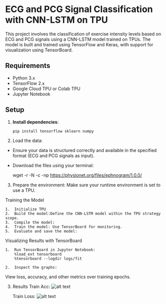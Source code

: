 # ECG and PCG Signal Classification with CNN-LSTM on TPU

This project involves the classification of exercise intensity levels based on ECG and PCG signals using a CNN-LSTM model trained on TPUs. The model is built and trained using TensorFlow and Keras, with support for visualization using TensorBoard.

## Requirements

- Python 3.x
- TensorFlow 2.x
- Google Cloud TPU or Colab TPU
- Jupyter Notebook

## Setup

1. **Install dependencies**:
   ```bash
   pip install tensorflow sklearn numpy


2.	Load the data:
- Ensure your data is structured correctly and available in the specified format (ECG and PCG signals as input).

- Download the files using your terminal:

    wget -r -N -c -np https://physionet.org/files/ephnogram/1.0.0/

3.	Prepare the environment:
Make sure your runtime environment is set to use a TPU.

Training the Model

	1.	Initialize TPU
    2.  Build the model:Define the CNN-LSTM model within the TPU strategy scope.
    3.	Compile the model:
    4.	Train the model: Use TensorBoard for monitoring.
    5.	Evaluate and save the model:

Visualizing Results with TensorBoard

	1.	Run TensorBoard in Jupyter Notebook:
        %load_ext tensorboard
        %tensorboard --logdir logs/fit

	2.	Inspect the graphs:
View loss, accuracy, and other metrics over training epochs.

3. Results
    Train Acc:
        ![alt text](image-1.png)
    
    Train Loss:
        ![alt text](image-2.png)